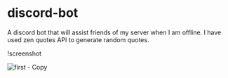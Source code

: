 # discord-bot
A discord bot that will assist friends of my server when I am offline. I have used zen quotes API to generate random quotes.

!screenshot


![first - Copy](https://user-images.githubusercontent.com/47922615/131702588-e2607a44-5b62-4f20-8f75-3dd6f1ac80d1.PNG)






